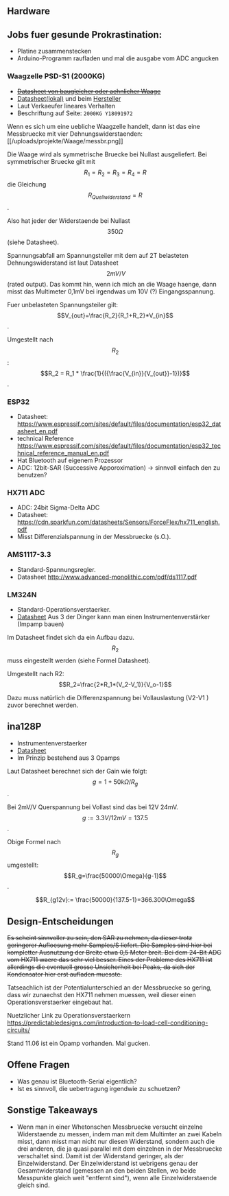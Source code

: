## Hardware

## Jobs fuer gesunde Prokrastination:
- Platine zusammenstecken
- Arduino-Programm raufladen und mal die ausgabe vom ADC angucken

### Waagzelle PSD-S1 (2000KG)
-  ~~[Datasheet von baugleicher oder aehnlicher Waage](https://cdn.sparkfun.com/assets/parts/1/2/2/3/8/TAS501.pdf)~~
- [Datasheet(lokal)](/uploads/projekte/Waage/061004354176.jpg) und beim
  [Hersteller](http://www.cnpushton.com/en/index.php?c=product&id=36)
- Laut Verkaeufer lineares Verhalten
- Beschriftung auf Seite: `2000KG Y18091972`

Wenn es sich um eine uebliche Waagzelle handelt, dann ist das eine Messbruecke
mit vier Dehnungswiderstaenden:
[[/uploads/projekte/Waage/messbr.png]]

Die Waage wird als symmetrische Bruecke bei Nullast ausgeliefert.
Bei symmetrischer Bruecke gilt mit $$R_1=R_2=R_3=R_4=R$$ die Gleichung $$R_{Quellwiderstand}=R$$ .

Also hat jeder der Widerstaende bei Nullast $$350\Omega$$ (siehe Datasheet).

Spannungsabfall am Spannungsteiler mit dem auf 2T belasteten Dehnungswiderstand ist laut Datasheet $$~2mV/V$$ (rated output). Das kommt hin, wenn ich mich an die Waage haenge, dann misst das Multimeter 0,1mV bei irgendwas um 10V (?) Eingangsspannung.

Fuer unbelasteten Spannungsteiler gilt: $$V_{out}=\frac{R_2}{R_1+R_2}*V_{in}$$.

Umgestellt nach $$R_2$$: $$R_2 = R_1 * \frac{1}{({\frac{V_{in}}{V_{out}}-1})}$$.

### ESP32
- Datasheet: https://www.espressif.com/sites/default/files/documentation/esp32_datasheet_en.pdf
- technical Reference https://www.espressif.com/sites/default/files/documentation/esp32_technical_reference_manual_en.pdf
- Hat Bluetooth auf eigenem Prozessor
- ADC: 12bit-SAR (Successive Apporoximation) -> sinnvoll einfach den zu benutzen?

### HX711 ADC
- ADC: 24bit Sigma-Delta ADC
- Datasheet: https://cdn.sparkfun.com/datasheets/Sensors/ForceFlex/hx711_english.pdf
- Misst Differenzialspannung in der Messbruecke (s.O.).

### AMS1117-3.3
- Standard-Spannungsregler.
- Datasheet http://www.advanced-monolithic.com/pdf/ds1117.pdf

### LM324N
- Standard-Operationsverstaerker.
- [Datasheet](https://www.ti.com/lit/ds/symlink/lm324-n.pdf)
Aus 3 der Dinger kann man einen Instrumentenverstärker (Impamp bauen)

Im Datasheet findet sich da ein Aufbau dazu. $$R_2$$ muss eingestellt werden (siehe Formel Datasheet).

Umgestellt nach R2:
$$R_2=\frac{2*R_1*(V_2-V_1)}{V_o-1}$$

Dazu muss natürlich die Differenzspannung bei Vollauslastung (V2-V1 ) zuvor berechnet werden.

## ina128P
- Instrumentenverstaerker
- [Datasheet](https://www.ti.com/lit/ds/symlink/ina128.pdf)
- Im Prinzip bestehend aus 3 Opamps

Laut Datasheet berechnet sich der Gain wie folgt: $$g = 1 + 50 k\Omega /R_g$$.

Bei 2mV/V Querspannung bei Vollast sind das bei 12V 24mV. $$g:= 3.3V/12mV=137.5$$.

Obige Formel nach $$R_g$$ umgestellt: $$R_g=\frac{50000\Omega}{g-1}$$.

$$R_{g12v}:= \frac{50000}{137.5-1}=366.300\Omega$$

## Design-Entscheidungen
~~Es scheint sinnvoller zu sein, den SAR zu nehmen, da dieser trotz geringerer Aufloesung mehr Samples/S liefert. Die Samples sind hier bei kompletter Ausnutzung der Breite etwa 0,5 Meter breit. Bei dem 24-Bit ADC vom HX711 waere das sehr viel besser.
Eines der Probleme des HX711 ist allerdings die eventuell grosse Unsicherheit bei Peaks, da sich der Kondensator hier erst aufladen muesste.~~

Tatseachlich ist der Potentialunterschied an der Messbruecke so gering, dass wir zunaechst den HX711 nehmen muessen, weil dieser einen Operationsverstaerker eingebaut hat.

Nuetzlicher Link zu Operationsverstaerkern https://predictabledesigns.com/introduction-to-load-cell-conditioning-circuits/

Stand 11.06 ist ein Opamp vorhanden. Mal gucken.


## Offene Fragen
- Was genau ist Bluetooth-Serial eigentlich?
- Ist es sinnvoll, die uebertragung irgendwie zu schuetzen?

## Sonstige Takeaways
- Wenn man in einer Whetonschen Messbruecke versucht einzelne Widerstaende zu messen, indem man mit dem Multimter an zwei Kabeln misst, dann misst man nicht nur diesen Widerstand, sondern auch die drei anderen, die ja quasi parallel mit dem einzelnen in der Messbruecke verschaltet sind. Damit ist der Widerstand geringer, als der Einzelwiderstand. Der Einzelwiderstand ist uebrigens genau der Gesamtwiderstand (gemessen an den beiden Stellen, wo beide Messpunkte gleich weit "entfernt sind"), wenn alle Einzelwiderstaende gleich sind.
